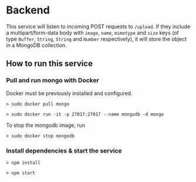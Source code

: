 # Backend

This service will listen to incoming POST requests to `/upload`. If they include a multipart/form-data body with `image`, `name`, `mimetype` and `size` keys (of type `Buffer`, `String`, `String` and `Number` respectively), it will store the object in a MongoDB collection.

## How to run this service

### Pull and run mongo with Docker

Docker must be previously installed and configured.

`> sudo docker pull mongo`

`> sudo docker run -it -p 27017:27017 --name mongodb -d mongo`

To stop the mongodb image, run

`> sudo docker stop mongodb`

### Install dependencies & start the service

`> npm install`

`> npm start`